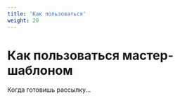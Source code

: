 ```yaml
---
title: 'Как пользоваться'
weight: 20
---
```

# Как пользоваться мастер-шаблоном

Когда готовишь рассылку...